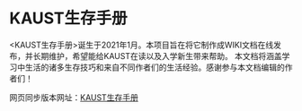 # KAUST生存手册
<KAUST生存手册>诞生于2021年1月。本项目旨在将它制作成WIKI文档在线发布，并长期维护，希望能给KAUST在读以及入学新生带来帮助。 本文档将涵盖学习中生活的诸多生存技巧和来自不同作者们的生活经验。感谢参与本文档编辑的作者们！

网页同步版本网址：[KAUST生存手册](https://readthedocs.org/projects/kaustian-handbook-cn)


